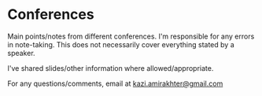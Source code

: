# Conferences
Main points/notes from different conferences.
I'm responsible for any errors in note-taking.
This does not necessarily cover everything stated by a speaker.

I've shared slides/other information where allowed/appropriate. 

For any questions/comments, email at kazi.amirakhter@gmail.com
